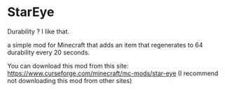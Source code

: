 # StarEye
Durability ? I like that.

a simple mod for Minecraft that adds an item that regenerates to 64 durability every 20 seconds.



You can download this mod from this site: https://www.curseforge.com/minecraft/mc-mods/star-eye
(I recommend not downloading this mod from other sites)
